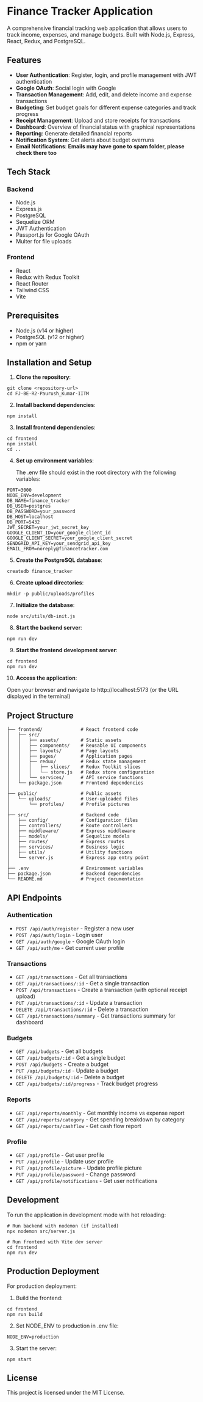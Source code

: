 # Finance Tracker Application

A comprehensive financial tracking web application that allows users to track income, expenses, and manage budgets. Built with Node.js, Express, React, Redux, and PostgreSQL.

## Features

- **User Authentication**: Register, login, and profile management with JWT authentication
- **Google OAuth**: Social login with Google
- **Transaction Management**: Add, edit, and delete income and expense transactions
- **Budgeting**: Set budget goals for different expense categories and track progress
- **Receipt Management**: Upload and store receipts for transactions
- **Dashboard**: Overview of financial status with graphical representations
- **Reporting**: Generate detailed financial reports
- **Notification System**: Get alerts about budget overruns 
- **Email Notifications**: **Emails may have gone to spam folder, please check there too**

## Tech Stack

### Backend
- Node.js
- Express.js
- PostgreSQL
- Sequelize ORM
- JWT Authentication
- Passport.js for Google OAuth
- Multer for file uploads

### Frontend
- React
- Redux with Redux Toolkit
- React Router
- Tailwind CSS
- Vite

## Prerequisites

- Node.js (v14 or higher)
- PostgreSQL (v12 or higher)
- npm or yarn

## Installation and Setup

1. **Clone the repository**:
```
git clone <repository-url>
cd FJ-BE-R2-Paurush_Kumar-IITM
```

2. **Install backend dependencies**:
```
npm install
```

3. **Install frontend dependencies**:
```
cd frontend
npm install
cd ..
```

4. **Set up environment variables**:
   
   The .env file should exist in the root directory with the following variables:
```
PORT=3000
NODE_ENV=development
DB_NAME=finance_tracker
DB_USER=postgres
DB_PASSWORD=your_password
DB_HOST=localhost
DB_PORT=5432
JWT_SECRET=your_jwt_secret_key
GOOGLE_CLIENT_ID=your_google_client_id
GOOGLE_CLIENT_SECRET=your_google_client_secret
SENDGRID_API_KEY=your_sendgrid_api_key
EMAIL_FROM=noreply@financetracker.com
```

5. **Create the PostgreSQL database**:
```
createdb finance_tracker
```

6. **Create upload directories**:
```
mkdir -p public/uploads/profiles
```

7. **Initialize the database**:
```
node src/utils/db-init.js
```

8. **Start the backend server**:
```
npm run dev
```

9. **Start the frontend development server**:
```
cd frontend
npm run dev
```

10. **Access the application**:
   
   Open your browser and navigate to http://localhost:5173 (or the URL displayed in the terminal)

## Project Structure

```
├── frontend/              # React frontend code
│   ├── src/
│   │   ├── assets/        # Static assets
│   │   ├── components/    # Reusable UI components
│   │   ├── layouts/       # Page layouts
│   │   ├── pages/         # Application pages
│   │   ├── redux/         # Redux state management
│   │   │   ├── slices/    # Redux Toolkit slices
│   │   │   └── store.js   # Redux store configuration
│   │   └── services/      # API service functions
│   └── package.json       # Frontend dependencies
│
├── public/                # Public assets
│   └── uploads/           # User-uploaded files
│       └── profiles/      # Profile pictures
│
├── src/                   # Backend code
│   ├── config/            # Configuration files
│   ├── controllers/       # Route controllers
│   ├── middleware/        # Express middleware
│   ├── models/            # Sequelize models
│   ├── routes/            # Express routes
│   ├── services/          # Business logic
│   ├── utils/             # Utility functions
│   └── server.js          # Express app entry point
│
├── .env                   # Environment variables
├── package.json           # Backend dependencies
└── README.md              # Project documentation
```

## API Endpoints

### Authentication
- `POST /api/auth/register` - Register a new user
- `POST /api/auth/login` - Login user
- `GET /api/auth/google` - Google OAuth login
- `GET /api/auth/me` - Get current user profile

### Transactions
- `GET /api/transactions` - Get all transactions
- `GET /api/transactions/:id` - Get a single transaction
- `POST /api/transactions` - Create a transaction (with optional receipt upload)
- `PUT /api/transactions/:id` - Update a transaction
- `DELETE /api/transactions/:id` - Delete a transaction
- `GET /api/transactions/summary` - Get transactions summary for dashboard

### Budgets
- `GET /api/budgets` - Get all budgets
- `GET /api/budgets/:id` - Get a single budget
- `POST /api/budgets` - Create a budget
- `PUT /api/budgets/:id` - Update a budget
- `DELETE /api/budgets/:id` - Delete a budget
- `GET /api/budgets/:id/progress` - Track budget progress

### Reports
- `GET /api/reports/monthly` - Get monthly income vs expense report
- `GET /api/reports/category` - Get spending breakdown by category
- `GET /api/reports/cashflow` - Get cash flow report

### Profile
- `GET /api/profile` - Get user profile
- `PUT /api/profile` - Update user profile
- `PUT /api/profile/picture` - Update profile picture
- `PUT /api/profile/password` - Change password
- `GET /api/profile/notifications` - Get user notifications

## Development

To run the application in development mode with hot reloading:

```
# Run backend with nodemon (if installed)
npx nodemon src/server.js

# Run frontend with Vite dev server
cd frontend
npm run dev
```

## Production Deployment

For production deployment:

1. Build the frontend:
```
cd frontend
npm run build
```

2. Set NODE_ENV to production in .env file:
```
NODE_ENV=production
```

3. Start the server:
```
npm start
```

## License

This project is licensed under the MIT License.